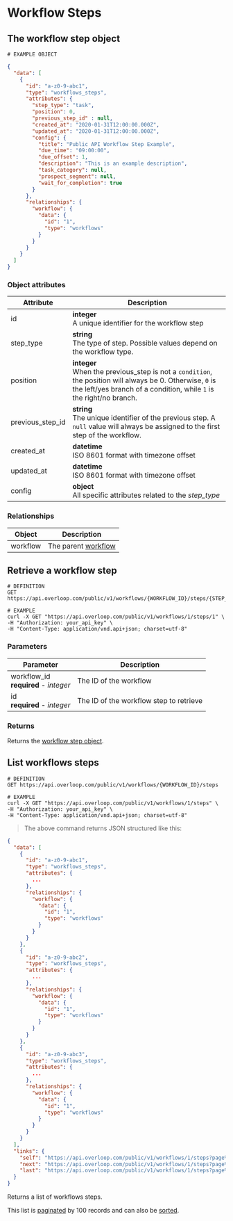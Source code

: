 # Workflow Steps
## The workflow step object
```
# EXAMPLE OBJECT
```

```json
{
  "data": [
    {
      "id": "a-z0-9-abc1",
      "type": "workflows_steps",
      "attributes": {
        "step_type": "task",
        "position": 0,
        "previous_step_id" : null,
        "created_at": "2020-01-31T12:00:00.000Z",
        "updated_at": "2020-01-31T12:00:00.000Z",
        "config": {
          "title": "Public API Workflow Step Example",
          "due_time": "09:00:00",
          "due_offset": 1,
          "description": "This is an example description",
          "task_category": null,
          "prospect_segment": null,
          "wait_for_completion": true
        }
      },
      "relationships": {
        "workflow": {
          "data": {
            "id": "1",
            "type": "workflows"
          }
        }
      }
    }
  ]
}
```


### Object attributes
Attribute | Description
--------- | -----------
id | **integer** <br />A unique identifier for the workflow step
step_type | **string** <br />The type of step. Possible values depend on the workflow type.
position | **integer** <br />When the previous_step is not a `condition`, the position will always be 0. Otherwise, `0` is the left/yes branch of a condition, while `1` is the right/no branch.
previous_step_id | **string** <br />The unique identifier of the previous step. A `null` value will always be assigned to the first step of the workflow.
created_at | **datetime** <br />ISO 8601 format with timezone offset
updated_at | **datetime** <br />ISO 8601 format with timezone offset
config | **object** <br />All specific attributes related to the _step_type_

### Relationships
Object | Description
--------- | -----------
workflow | The parent [workflow](#workflows)

## Retrieve a workflow step
```shell
# DEFINITION
GET https://api.overloop.com/public/v1/workflows/{WORKFLOW_ID}/steps/{STEP_ID}

# EXAMPLE
curl -X GET "https://api.overloop.com/public/v1/workflows/1/steps/1" \
-H "Authorization: your_api_key" \
-H "Content-Type: application/vnd.api+json; charset=utf-8"
```

### Parameters
Parameter | Description
--------- | -----------
workflow_id<br />**required** - *integer* | The ID of the workflow
id<br />**required** - *integer* | The ID of the workflow step to retrieve

### Returns
Returns the [workflow step object](#the-workflow-step-object).

## List workflows steps
```shell
# DEFINITION
GET https://api.overloop.com/public/v1/workflows/{WORKFLOW_ID}/steps

# EXAMPLE
curl -X GET "https://api.overloop.com/public/v1/workflows/1/steps" \
-H "Authorization: your_api_key" \
-H "Content-Type: application/vnd.api+json; charset=utf-8"
```

> The above command returns JSON structured like this:

```json
{
  "data": [
    {
      "id": "a-z0-9-abc1",
      "type": "workflows_steps",
      "attributes": {
        ...
      },
      "relationships": {
        "workflow": {
          "data": {
            "id": "1",
            "type": "workflows"
          }
        }
      }
    },
    {
      "id": "a-z0-9-abc2",
      "type": "workflows_steps",
      "attributes": {
        ...
      },
      "relationships": {
        "workflow": {
          "data": {
            "id": "1",
            "type": "workflows"
          }
        }
      }
    },
    {
      "id": "a-z0-9-abc3",
      "type": "workflows_steps",
      "attributes": {
        ...
      },
      "relationships": {
        "workflow": {
          "data": {
            "id": "1",
            "type": "workflows"
          }
        }
      }
    }
  ],
  "links": {
    "self": "https://api.overloop.com/public/v1/workflows/1/steps?page%5Bnumber%5D=1&page%5Bsize%5D=100",
    "next": "https://api.overloop.com/public/v1/workflows/1/steps?page%5Bnumber%5D=2&page%5Bsize%5D=100",
    "last": "https://api.overloop.com/public/v1/workflows/1/steps?page%5Bnumber%5D=5&page%5Bsize%5D=100"
  }
}
```

Returns a list of workflows steps.

This list is [paginated](#pagination) by 100 records and can also be [sorted](#sorting).
